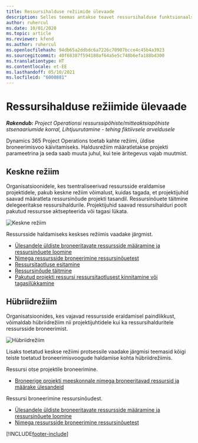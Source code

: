 ```yaml
---
title: Ressursihalduse režiimide ülevaade
description: Selles teemas antakse teavet ressursihalduse funktsionaalsuse kohta rakenduses Dynamics 365 Project Operations.
author: ruhercul
ms.date: 10/01/2020
ms.topic: article
ms.reviewer: kfend
ms.author: ruhercul
ms.openlocfilehash: 94db65a2ddbdc6a7226c70907bcce4c45b4a3923
ms.sourcegitcommit: 40f68387f594180af64a5e5c748b6efa188bd300
ms.translationtype: HT
ms.contentlocale: et-EE
ms.lasthandoff: 05/10/2021
ms.locfileid: "6000881"
---
```

# <a name="resource-management-modes-overview"></a>Ressursihalduse režiimide ülevaade

_**Rakendub:** Project Operationsi ressurssipõhiste/mitteaktsiapõhiste stsenaariumide korral,  Lihtjuurutamine - tehing fiktiivsele arveldusele_


Dynamics 365 Project Operations toetab kahte režiimi, üldise broneerimisvoo käivitamiseks. Haldusrežiim määratletakse projekti parameetrina ja seda saab muuta juhul, kui teie äritegevus vajab muutmist.    

## <a name="central-mode"></a>Keskne režiim
Organisatsioonidele, kes tsentraliseerivad ressursside eraldamise projektidele, pakub keskne režiim võimalust, kuidas tagada, et projektijuhid saavad määratleta ressursinõude projekti tasandil. Ressursinõuete täitmine delegeeritakse ressursihaldurile. Projektijuhid saavad ressursihalduri poolt pakutud ressursse aktsepteerida või tagasi lükata.

![Keskne režiim](./media/resource-management-central.png)

Ressursside haldamiseks keskses režiimis vaadake järgmist.

- [Ülesandele üldiste broneeritavate ressursside määramine ja ressursinõuete loomine](/dynamics365/project-service/assign-generic-bookable-resource)
- [Nimega ressursside broneerimine ressursinõuetest](/dynamics365/project-service/book-named-resource)
- [Ressursitaotluse esitamine](/dynamics365/project-service/submit-resource-request)
- [Ressursinõude täitmine](/dynamics365/project-service/resource-management-fulfill-requests)
- [Pakutud projekti ressursi ressursitaotlusest kinnitamine või tagasilükkamine](/dynamics365/project-service/accept-reject-proposed-resource)

## <a name="hybrid-mode"></a>Hübriidrežiim
Organisatsioonides, kes vajavad ressursside eraldamisel paindlikkust, võimaldab hübriidrežiim nii projektijuhtidele kui ka ressursihalduritele ressursside broneerimist.

![Hübriidrežiim](./media/resource-management-hybrid.png)

Lisaks toetatud keskse režiimi protsessile vaadake järgmisi teemasid kõigi teiste toetatud broneerimisvoogude haldamise kohta hübriidrežiimis.

Ressursi otse projektile broneerimine.
- [Broneerige projekti meeskonnale nimega broneeritavad ressursid ja määrake ülesandeid](/dynamics365/project-service/assign-named-bookable-resource)

Ressursi broneerimine ressursinõudest.
- [Ülesandele üldiste broneeritavate ressursside määramine ja ressursinõuete loomine](/dynamics365/project-service/assign-generic-bookable-resource)
- [Nimega ressursside broneerimine ressursinõuetest](/dynamics365/project-service/book-named-resource)


[!INCLUDE[footer-include](../includes/footer-banner.md)]